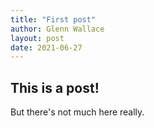 ```yaml
---
title: "First post"
author: Glenn Wallace
layout: post
date: 2021-06-27
---
```


## This is a post!

But there's not much here really.